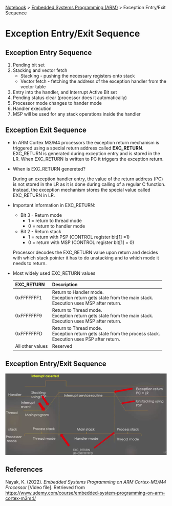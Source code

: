 <a href="../">Notebook</a> > <a href="./">Embedded Systems Programming (ARM)</a> > Exception Entry/Exit Sequence

# Exception Entry/Exit Sequence



## Exception Entry Sequence

1. Pending bit set
2. Stacking and vector fetch
   - Stacking - pushing the necessary registers onto stack
   - Vector fetch - fetching the address of the exception handler from the vector table
3. Entry into the handler, and Interrupt Active Bit set
4. Pending status clear (processor does it automatically)
5. Processor mode changes to hander mode
6. Handler execution
7. MSP will be used for any stack operations inside the handler



## Exception Exit Sequence

* In ARM Cortex M3/M4 processors the exception return mechanism is triggered using a special return address called **EXC_RETURN**. EXC_RETURN is generated during exception entry and is stored in the LR. When EXC_RETURN is written to PC it triggers the exception return.

* When is EXC_RETURN genereted?

  During an exception handler entry, the value of the return address (PC) is not stored in the LR as it is done during calling of a regular C function. Instead, the exception mechanism stores the special value called EXC_RETURN in LR.

* Important information in EXC_RETURN:

  * Bit 3 - Return mode
    * 1 = return to thread mode
    * 0 = return to handler mode
  * Bit 2 - Return stack
    * 1 = return with PSP (CONTROL register bit[1] =1)
    * 0 = return with MSP (CONTROL register bit[1] = 0)

  Processor decodes the EXC_RETURN value upon return and decides with which stack pointer it has to do unstacking and to which mode it needs to return.

* Most widely used EXC_RETURN values

  | EXC_RETURN       | Description                                                  |
  | ---------------- | ------------------------------------------------------------ |
  | 0xFFFFFFF1       | Return to Handler mode.<br>Exception return gets state from the main stack.<br>Execution uses MSP after return. |
  | 0xFFFFFFF9       | Return to Thread mode.<br/>Exception return gets state from the main stack.<br/>Execution uses MSP after return. |
  | 0xFFFFFFFD       | Return to Thread mode.<br/>Exception return gets state from the process stack.<br/>Execution uses PSP after return. |
  | All other values | Reserved                                                     |



## Exception Entry/Exit Sequence



<img src="./img/exception-entry-exit-sequence.png" alt="exception-entry-exit-sequence" width="800">







## References

Nayak, K. (2022). *Embedded Systems Programming on ARM Cortex-M3/M4 Processor* [Video file]. Retrieved from  https://www.udemy.com/course/embedded-system-programming-on-arm-cortex-m3m4/
